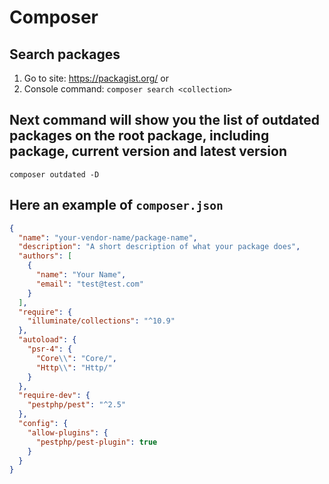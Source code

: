 # Composer

## Search packages

1) Go to site: https://packagist.org/ or
2) Console command: `composer search <collection>`

## Next command will show you the list of outdated packages on the root package, including package, current version and latest version

```shell
composer outdated -D
```

## Here an example of `composer.json`

```json
{
  "name": "your-vendor-name/package-name",
  "description": "A short description of what your package does",
  "authors": [
    {
      "name": "Your Name",
      "email": "test@test.com"
    }
  ],
  "require": {
    "illuminate/collections": "^10.9"
  },
  "autoload": {
    "psr-4": {
      "Core\\": "Core/",
      "Http\\": "Http/"
    }
  },
  "require-dev": {
    "pestphp/pest": "^2.5"
  },
  "config": {
    "allow-plugins": {
      "pestphp/pest-plugin": true
    }
  }
}
```